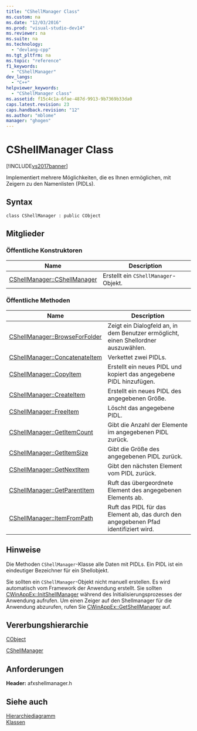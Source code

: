 ```yaml
---
title: "CShellManager Class"
ms.custom: na
ms.date: "12/03/2016"
ms.prod: "visual-studio-dev14"
ms.reviewer: na
ms.suite: na
ms.technology: 
  - "devlang-cpp"
ms.tgt_pltfrm: na
ms.topic: "reference"
f1_keywords: 
  - "CShellManager"
dev_langs: 
  - "C++"
helpviewer_keywords: 
  - "CShellManager class"
ms.assetid: f15c4c1a-6fae-487d-9913-9b7369b33da0
caps.latest.revision: 23
caps.handback.revision: "12"
ms.author: "mblome"
manager: "ghogen"
---
```

# CShellManager Class
[!INCLUDE[vs2017banner](../../assembler/inline/includes/vs2017banner.md)]

Implementiert mehrere Möglichkeiten, die es Ihnen ermöglichen, mit Zeigern zu den Namenlisten \(PIDLs\).  
  
## Syntax  
  
```  
class CShellManager : public CObject  
```  
  
## Mitglieder  
  
### Öffentliche Konstruktoren  
  
|Name|Description|  
|----------|-----------------|  
|[CShellManager::CShellManager](../Topic/CShellManager::CShellManager.md)|Erstellt ein `CShellManager`\-Objekt.|  
  
### Öffentliche Methoden  
  
|Name|Description|  
|----------|-----------------|  
|[CShellManager::BrowseForFolder](../Topic/CShellManager::BrowseForFolder.md)|Zeigt ein Dialogfeld an, in dem Benutzer ermöglicht, einen Shellordner auszuwählen.|  
|[CShellManager::ConcatenateItem](../Topic/CShellManager::ConcatenateItem.md)|Verkettet zwei PIDLs.|  
|[CShellManager::CopyItem](../Topic/CShellManager::CopyItem.md)|Erstellt ein neues PIDL und kopiert das angegebene PIDL hinzufügen.|  
|[CShellManager::CreateItem](../Topic/CShellManager::CreateItem.md)|Erstellt ein neues PIDL des angegebenen Größe.|  
|[CShellManager::FreeItem](../Topic/CShellManager::FreeItem.md)|Löscht das angegebene PIDL.|  
|[CShellManager::GetItemCount](../Topic/CShellManager::GetItemCount.md)|Gibt die Anzahl der Elemente im angegebenen PIDL zurück.|  
|[CShellManager::GetItemSize](../Topic/CShellManager::GetItemSize.md)|Gibt die Größe des angegebenen PIDL zurück.|  
|[CShellManager::GetNextItem](../Topic/CShellManager::GetNextItem.md)|Gibt den nächsten Element vom PIDL zurück.|  
|[CShellManager::GetParentItem](../Topic/CShellManager::GetParentItem.md)|Ruft das übergeordnete Element des angegebenen Elements ab.|  
|[CShellManager::ItemFromPath](../Topic/CShellManager::ItemFromPath.md)|Ruft das PIDL für das Element ab, das durch den angegebenen Pfad identifiziert wird.|  
  
## Hinweise  
 Die Methoden `CShellManager`\-Klasse alle Daten mit PIDLs.  Ein PIDL ist ein eindeutiger Bezeichner für ein Shellobjekt.  
  
 Sie sollten ein `CShellManager`\-Objekt nicht manuell erstellen.  Es wird automatisch vom Framework der Anwendung erstellt.  Sie sollten [CWinAppEx::InitShellManager](../Topic/CWinAppEx::InitShellManager.md) während des Initialisierungsprozesses der Anwendung aufrufen.  Um einen Zeiger auf den Shellmanager für die Anwendung abzurufen, rufen Sie [CWinAppEx::GetShellManager](../Topic/CWinAppEx::GetShellManager.md) auf.  
  
## Vererbungshierarchie  
 [CObject](../../mfc/reference/cobject-class.md)  
  
 [CShellManager](../../mfc/reference/cshellmanager-class.md)  
  
## Anforderungen  
 **Header:** afxshellmanager.h  
  
## Siehe auch  
 [Hierarchiediagramm](../../mfc/hierarchy-chart.md)   
 [Klassen](../../mfc/reference/mfc-classes.md)